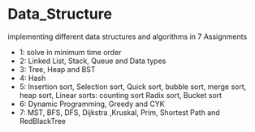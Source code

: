 # Data_Structure
implementing different data structures and algorithms in 7 Assignments<br />
- 1: solve in minimum time order
- 2: Linked List, Stack, Queue and Data types
- 3: Tree, Heap and BST
- 4: Hash
- 5: Insertion sort, Selection sort, Quick sort, bubble sort, merge sort, heap sort, Linear sorts: counting sort Radix sort, Bucket sort
- 6: Dynamic Programming, Greedy and CYK
- 7: MST, BFS, DFS, Dijkstra ,Kruskal, Prim, Shortest Path and RedBlackTree
